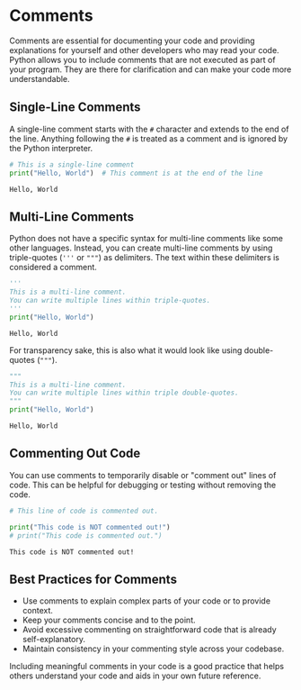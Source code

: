 # Comments

Comments are essential for documenting your code and providing explanations for yourself and other developers who may read your code. Python allows you to include comments that are not executed as part of your program. They are there for clarification and can make your code more understandable.

## Single-Line Comments

A single-line comment starts with the `#` character and extends to the end of the line. Anything following the `#` is treated as a comment and is ignored by the Python interpreter.


```python
# This is a single-line comment
print("Hello, World")  # This comment is at the end of the line
```

    Hello, World
    

## Multi-Line Comments

Python does not have a specific syntax for multi-line comments like some other languages. Instead, you can create multi-line comments by using triple-quotes (`'''` or `"""`) as delimiters. The text within these delimiters is considered a comment.


```python
'''
This is a multi-line comment.
You can write multiple lines within triple-quotes.
'''
print("Hello, World")
```

    Hello, World
    

For transparency sake, this is also what it would look like using double-quotes (`"""`).


```python
"""
This is a multi-line comment.
You can write multiple lines within triple double-quotes.
"""
print("Hello, World")
```

    Hello, World
    

## Commenting Out Code

You can use comments to temporarily disable or "comment out" lines of code. This can be helpful for debugging or testing without removing the code.


```python
# This line of code is commented out.

print("This code is NOT commented out!")
# print("This code is commented out.")
```

    This code is NOT commented out!
    

## Best Practices for Comments

- Use comments to explain complex parts of your code or to provide context.
- Keep your comments concise and to the point.
- Avoid excessive commenting on straightforward code that is already self-explanatory.
- Maintain consistency in your commenting style across your codebase.

Including meaningful comments in your code is a good practice that helps others understand your code and aids in your own future reference.
